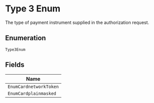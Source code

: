 
# Type 3 Enum

The type of payment instrument supplied in the authorization request.

## Enumeration

`Type3Enum`

## Fields

| Name |
|  --- |
| `EnumCardnetworkToken` |
| `EnumCardplainmasked` |

